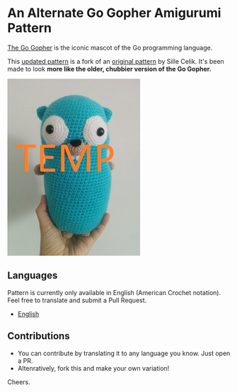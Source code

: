 # An Alternate Go Gopher Amigurumi Pattern
[The Go Gopher](https://blog.golang.org/gopher) is the iconic mascot of the Go programming language.

This [updated pattern](pattern.md) is a fork of an [original pattern](https://github.com/sillecelik/go-gopher) by Sille Celik. It's been made to look **more like the older, chubbier version of the Go Gopher.**

![Older-style Go Gopher](/image/small/alt_gopher_front.jpg)


## Languages

Pattern is currently only available in English (American Crochet notation). Feel free to translate and submit a Pull Request.

- [English](pattern.md)

## Contributions

- You can contribute by translating it to any language you know. Just open a PR.
- Altenratively, fork this and make your own variation!


Cheers.
